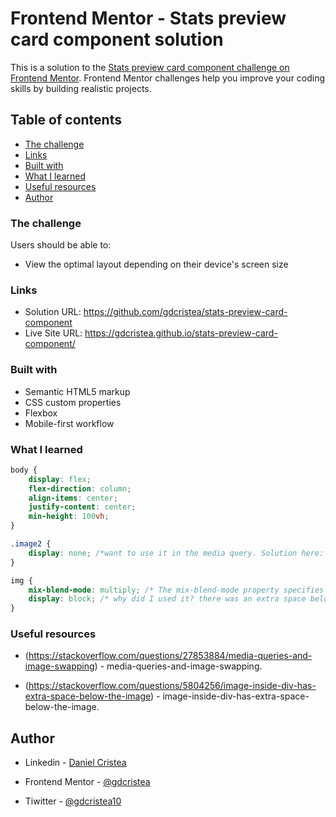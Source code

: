 # Frontend Mentor - Stats preview card component solution

This is a solution to the [Stats preview card component challenge on Frontend Mentor](https://www.frontendmentor.io/challenges/stats-preview-card-component-8JqbgoU62). Frontend Mentor challenges help you improve your coding skills by building realistic projects. 

## Table of contents

  - [The challenge](#the-challenge)
  - [Links](#links)
  - [Built with](#built-with)
  - [What I learned](#what-i-learned)
  - [Useful resources](#useful-resources)
  - [Author](#author)

### The challenge

Users should be able to:

- View the optimal layout depending on their device's screen size

### Links

- Solution URL: https://github.com/gdcristea/stats-preview-card-component
- Live Site URL: https://gdcristea.github.io/stats-preview-card-component/

### Built with

- Semantic HTML5 markup
- CSS custom properties
- Flexbox
- Mobile-first workflow

### What I learned

```css
body {
    display: flex;
    flex-direction: column;
    align-items: center;
    justify-content: center;
    min-height: 100vh;
}

.image2 {
    display: none; /*want to use it in the media query. Solution here: https://stackoverflow.com/questions/27853884/media-queries-and-image-swapping*/
}

img {
    mix-blend-mode: multiply; /* The mix-blend-mode property specifies how an element's content should blend with its direct parent background. */
    display: block; /* why did I used it? there was an extra space below the image => solution here: https://stackoverflow.com/questions/5804256/image-inside-div-has-extra-space-below-the-image */
} 

```

### Useful resources
- (https://stackoverflow.com/questions/27853884/media-queries-and-image-swapping) - media-queries-and-image-swapping.

- (https://stackoverflow.com/questions/5804256/image-inside-div-has-extra-space-below-the-image) - image-inside-div-has-extra-space-below-the-image.

## Author

- Linkedin - [Daniel Cristea](https://www.linkedin.com/in/daniel-cristea-629069191/)

- Frontend Mentor - [@gdcristea](https://www.frontendmentor.io/profile/gdcristea)

- Tiwitter - [@gdcristea10](https://twitter.com/gdcristea10)


